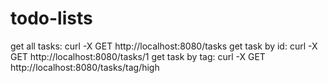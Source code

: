 # todo-lists

get all tasks: curl -X GET http://localhost:8080/tasks
get task by id: curl -X GET http://localhost:8080/tasks/1
get task by tag: curl -X GET http://localhost:8080/tasks/tag/high
